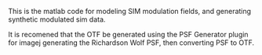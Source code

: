 This is the matlab code for modeling SIM modulation fields, and generating synthetic modulated sim data.

It is recomened that the OTF be generated using the PSF Generator plugin for imagej generating the Richardson Wolf PSF, then converting PSF to OTF.
